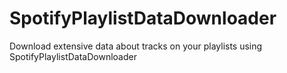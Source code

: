 # SpotifyPlaylistDataDownloader
Download extensive data about tracks on your playlists using SpotifyPlaylistDataDownloader
